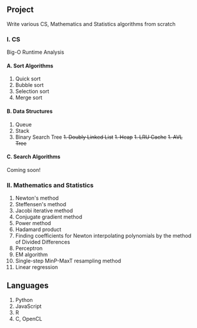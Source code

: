 ## Project

Write various CS, Mathematics and Statistics algorithms from scratch

### I. CS

Big-O Runtime Analysis

#### A. Sort Algorithms

1. Quick sort
1. Bubble sort
1. Selection sort
1. Merge sort

#### B. Data Structures

1. Queue
1. Stack
1. Binary Search Tree
~~1. Doubly Linked List~~
~~1. Heap~~
~~1. LRU Cache~~
~~1. AVL Tree~~

#### C. Search Algorithms

Coming soon!


### II. Mathematics and Statistics

1. Newton's method
2. Steffensen's method
3. Jacobi iterative method
4. Conjugate gradient method
5. Power method
6. Hadamard product
7. Finding coefficients for Newton interpolating polynomials by the method of Divided Differences
8. Perceptron
1. EM algorithm
2. Single-step MinP-MaxT resampling method
3. Linear regression

## Languages

1. Python
2. JavaScript
3. R
4. C, OpenCL
